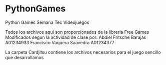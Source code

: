 # PythonGames
Python Games
Semana Tec Videojuegos

Todos los archivos aqui son proporcionados de la libreria Free Games
Modificados segun la actividad de clase por:
Abdiel Fritsche Barajas A01234933
Francisco Vaquera Saavedra A01234377

La carpeta Cardjitsu contiene los archivos necesarios para el juego sencillo que desarrollamos
